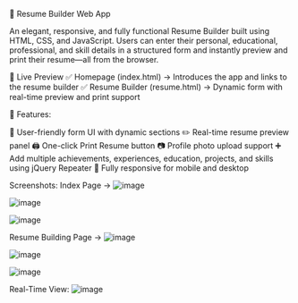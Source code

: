 🧾 Resume Builder Web App

An elegant, responsive, and fully functional Resume Builder built using HTML, CSS, and JavaScript. Users can enter their personal, educational, professional, and skill details in a structured form and instantly preview and print their resume—all from the browser.

🌟 Live Preview
✅ Homepage (index.html) → Introduces the app and links to the resume builder
✅ Resume Builder (resume.html) → Dynamic form with real-time preview and print support

🚀 Features:

🧍 User-friendly form UI with dynamic sections
✏️ Real-time resume preview panel
🖨️ One-click Print Resume button
📷 Profile photo upload support
➕ Add multiple achievements, experiences, education, projects, and skills using jQuery Repeater
📱 Fully responsive for mobile and desktop

Screenshots:
Index Page ->
![image](https://github.com/user-attachments/assets/f31b2d4f-c173-4332-9244-eec371a3fbbf)

![image](https://github.com/user-attachments/assets/5001cedc-4ac0-44d2-be00-2b2593e7ec9e)

![image](https://github.com/user-attachments/assets/4cbb2f12-25a1-4e59-bb1f-ce895a165ac7)

Resume Building Page ->
![image](https://github.com/user-attachments/assets/0d182f3d-3e33-411c-b769-66ae0624491b)

![image](https://github.com/user-attachments/assets/1c6a6e71-807a-4dfb-89a2-dc75b93a5d55)

![image](https://github.com/user-attachments/assets/ed0862d9-31dc-4543-99eb-2e608c4ca8a2)

Real-Time View:
![image](https://github.com/user-attachments/assets/b9be8ad1-6072-4b93-a1fa-ae4ea6e45b93)

